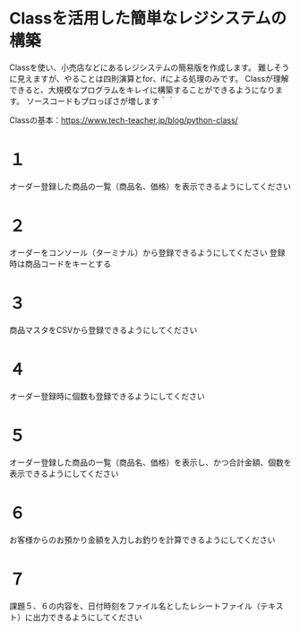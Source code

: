 # Classを活用した簡単なレジシステムの構築
Classを使い、小売店などにあるレジシステムの簡易版を作成します。
難しそうに見えますが、やることは四則演算とfor、ifによる処理のみです。
Classが理解できると、大規模なプログラムをキレイに構築することができるようになります。
ソースコードもプロっぽさが増します＾＾

Classの基本：https://www.tech-teacher.jp/blog/python-class/<br>

# １
オーダー登録した商品の一覧（商品名、価格）を表示できるようにしてください

# ２
オーダーをコンソール（ターミナル）から登録できるようにしてください
登録時は商品コードをキーとする

# ３
商品マスタをCSVから登録できるようにしてください

# ４
オーダー登録時に個数も登録できるようにしてください

# ５
オーダー登録した商品の一覧（商品名、価格）を表示し、かつ合計金額、個数を表示できるようにしてください

# ６
お客様からのお預かり金額を入力しお釣りを計算できるようにしてください

# ７
課題５、６の内容を、日付時刻をファイル名としたレシートファイル（テキスト）に出力できるようにしてください
